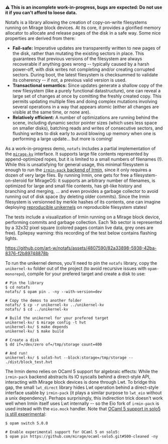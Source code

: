 **:warning: This is an incomplete work-in-progress, bugs are expected: Do not use it if you can't afford to loose data.**

Notafs is a library allowing the creation of copy-on-write filesystems running on Mirage block devices. At its core, it provides a glorified memory allocator to allocate and release pages of the disk in a safe way. Some nice properties are derived from there:

- **Fail-safe:** Imperative updates are transparently written to new pages of the disk, rather than mutating the existing sectors in place. This guarantees that previous versions of the filesystem are always recoverable if anything goes wrong -- typically caused by a harsh power-off, with disk writes not completing and/or creating corrupted sectors. During boot, the latest filesystem is checksummed to validate its coherency -- if not, a previous valid version is used.
- **Transactional semantics:** Since updates generate a shallow copy of the new filesystem (like a purely functional datastructure), one can reveal a large set of changes at once by comitting the freshly created copy. This permits updating multiple files and doing complex mutations involving several operations in a way that appears atomic (either all changes are visible at the same time, or none are).
- **Relatively efficient:** A number of optimizations are running behind the scene, including dynamic sector pointer sizes (which uses less space on smaller disks), batching reads and writes of consecutive sectors, and flushing writes to disk early to avoid blowing up memory when one is performing a large update... but more is coming!

As a work-in-progress demo, `notafs` includes a partial implementation of the [`mirage-kv`](https://ocaml.org/p/mirage-kv) interface. It supports large file contents represented by append-optimized ropes, but it is limited to a small numbers of filenames (!). While this is unsatisfying for general usage, this minimal filesystem is enough to run the [`irmin-pack` backend of Irmin](https://mirage.github.io/irmin/irmin-pack/), since it only requires a dozen of very large files. By running Irmin, one gets for free a filesystem-on-steroid for MirageOS: it supports an arbitrary number of filenames, is optimized for large and small file contents, has git-like history and branching and merging, ... and even provides a garbage collector to avoid running out of disk space (by deleting older commits). Since the Irmin filesystem is versionned by merkle hashes of its contents, one can imagine deploying [reproducible unikernels](https://robur.coop/Projects/Reproducible_builds) on reproducible filesystem states!

The tests include a visualization of Irmin running on a Mirage block device, performing commits and garbage collection. Each 1kb sector is represented by a 32x32 pixel square (colored pages contain live data, grey ones are free). Epilepsy warning: this recording of the test below contains flashing lights.

https://github.com/art-w/notafs/assets/4807590/82a33898-5938-42ba-8376-f2b89748878b

To run the unikernel demos, you'll need to pin the `notafs` library, copy the `unikernel-kv` folder out of the project (to avoid recursive issues with `opam-monorepo`), compile for your prefered target and create a disk to use:

```shell
# Pin the library
$ cd notafs
notafs/ $ opam pin . -ny --with-version=dev

# Copy the demos to another folder
notafs/ $ cp -r unikernel-kv ../unikernel-kv
notafs/ $ cd ../unikernel-kv

# Build the unikernel for your prefered target
unikernel-kv/ $ mirage config -t hvt
unikernel-kv/ $ make depends
unikernel-kv/ $ make build

# Create a disk
$ dd if=/dev/zero of=/tmp/storage count=400

# And run!
unikernel-kv/ $ solo5-hvt --block:storage=/tmp/storage -- ./dist/block_test.hvt
```

The Irmin demo relies on OCaml 5 support for algebraic effects: While the `irmin-pack` backend abstracts its IO syscalls behind a direct-style API, interacting with Mirage block devices is done through Lwt. To bridge this gap, the small `lwt_direct` library hides Lwt operation behind a direct-style interface usable by `irmin-pack` (it plays a similar purpose to `lwt_eio` without a unix dependency). Perhaps surprisingly, this indirection trick doesn't work well when Irmin itself uses Lwt internally -- so the Eio fork of `irmin-pack` is used instead with the `eio.mock` handler. Note that [OCaml 5 support in solo5 is still experimental](https://github.com/mirage/ocaml-solo5/pull/124):

```shell
$ opam switch 5.0.0

# Enable experimental support for OCaml 5 on solo5:
$ opam pin https://github.com/mirage/ocaml-solo5.git#500-cleaned -ny
```
